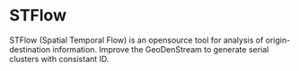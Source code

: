 # STFlow
STFlow (Spatial Temporal Flow) is an opensource tool for analysis of origin-destination information.
Improve the GeoDenStream to generate serial clusters with consistant ID.